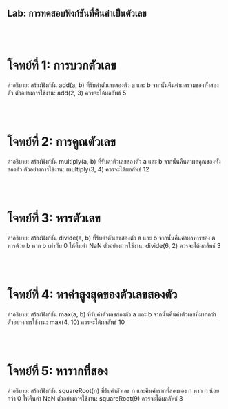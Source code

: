 ## Lab: การทดสอบฟังก์ชันที่คืนค่าเป็นตัวเลข
<br>
<br>

# โจทย์ที่ 1: การบวกตัวเลข

คำอธิบาย: สร้างฟังก์ชัน add(a, b) ที่รับค่าตัวเลขสองตัว a และ b จากนั้นคืนค่าผลรวมของทั้งสองตัว
ตัวอย่างการใช้งาน: add(2, 3) ควรจะได้ผลลัพธ์ 5

<br>
<br>

# โจทย์ที่ 2: การคูณตัวเลข

คำอธิบาย: สร้างฟังก์ชัน multiply(a, b) ที่รับค่าตัวเลขสองตัว a และ b จากนั้นคืนค่าผลคูณของทั้งสองตัว
ตัวอย่างการใช้งาน: multiply(3, 4) ควรจะได้ผลลัพธ์ 12

<br>
<br>

# โจทย์ที่ 3: หารตัวเลข

คำอธิบาย: สร้างฟังก์ชัน divide(a, b) ที่รับค่าตัวเลขสองตัว a และ b จากนั้นคืนค่าผลหารของ a หารด้วย b หาก b เท่ากับ 0 ให้คืนค่า NaN
ตัวอย่างการใช้งาน: divide(6, 2) ควรจะได้ผลลัพธ์ 3

<br>
<br>

# โจทย์ที่ 4: หาค่าสูงสุดของตัวเลขสองตัว

คำอธิบาย: สร้างฟังก์ชัน max(a, b) ที่รับค่าตัวเลขสองตัว a และ b จากนั้นคืนค่าตัวเลขที่มากกว่า
ตัวอย่างการใช้งาน: max(4, 10) ควรจะได้ผลลัพธ์ 10

<br>
<br>

#  โจทย์ที่ 5: หารากที่สอง

คำอธิบาย: สร้างฟังก์ชัน squareRoot(n) ที่รับค่าตัวเลข n และคืนค่ารากที่สองของ n หาก n น้อยกว่า 0 ให้คืนค่า NaN
ตัวอย่างการใช้งาน: squareRoot(9) ควรจะได้ผลลัพธ์ 3